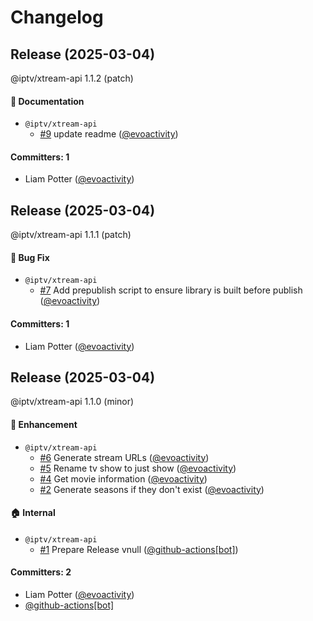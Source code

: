 # Changelog

## Release (2025-03-04)

@iptv/xtream-api 1.1.2 (patch)

#### :memo: Documentation
* `@iptv/xtream-api`
  * [#9](https://github.com/ektotv/xtream-api/pull/9) update readme ([@evoactivity](https://github.com/evoactivity))

#### Committers: 1
- Liam Potter ([@evoactivity](https://github.com/evoactivity))

## Release (2025-03-04)

@iptv/xtream-api 1.1.1 (patch)

#### :bug: Bug Fix
* `@iptv/xtream-api`
  * [#7](https://github.com/ektotv/xtream-api/pull/7) Add prepublish script to ensure library is built before publish ([@evoactivity](https://github.com/evoactivity))

#### Committers: 1
- Liam Potter ([@evoactivity](https://github.com/evoactivity))

## Release (2025-03-04)

@iptv/xtream-api 1.1.0 (minor)

#### :rocket: Enhancement
* `@iptv/xtream-api`
  * [#6](https://github.com/ektotv/xtream-api/pull/6) Generate stream URLs ([@evoactivity](https://github.com/evoactivity))
  * [#5](https://github.com/ektotv/xtream-api/pull/5) Rename tv show to just show ([@evoactivity](https://github.com/evoactivity))
  * [#4](https://github.com/ektotv/xtream-api/pull/4) Get movie information ([@evoactivity](https://github.com/evoactivity))
  * [#2](https://github.com/ektotv/xtream-api/pull/2) Generate seasons if they don't exist ([@evoactivity](https://github.com/evoactivity))

#### :house: Internal
* `@iptv/xtream-api`
  * [#1](https://github.com/ektotv/xtream-api/pull/1) Prepare Release vnull ([@github-actions[bot]](https://github.com/apps/github-actions))

#### Committers: 2
- Liam Potter ([@evoactivity](https://github.com/evoactivity))
- [@github-actions[bot]](https://github.com/apps/github-actions)






